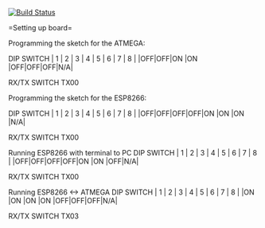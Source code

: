 [![Build Status](https://travis-ci.org/killercode/DomLab.svg?branch=master)](https://travis-ci.org/killercode/DomLab)

=Setting up board=

Programming the sketch for the ATMEGA:

DIP SWITCH
 | 1 | 2 | 3 | 4 | 5 | 6 | 7 | 8 |
 |OFF|OFF|ON |ON |OFF|OFF|OFF|N/A|

RX/TX SWITCH TX00


Programming the sketch for the ESP8266:

DIP SWITCH
 | 1 | 2 | 3 | 4 | 5 | 6 | 7 | 8 |
 |OFF|OFF|OFF|OFF|ON |ON |ON |N/A|

RX/TX SWITCH TX00


Running ESP8266 with terminal to PC
DIP SWITCH
 | 1 | 2 | 3 | 4 | 5 | 6 | 7 | 8 |
 |OFF|OFF|OFF|OFF|ON |ON |OFF|N/A|

RX/TX SWITCH TX00


Running ESP8266 <-> ATMEGA
DIP SWITCH
 | 1 | 2 | 3 | 4 | 5 | 6 | 7 | 8 |
 |ON |ON |ON |ON |OFF|OFF|OFF|N/A|

RX/TX SWITCH TX03
